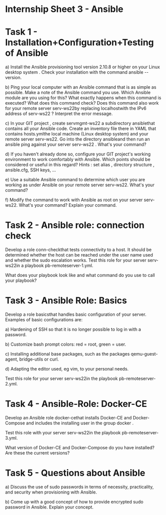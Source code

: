 # Internship Sheet 3 - Ansible
 

# Task 1 - Installation+Configuration+Testing of Ansible
a) Install the Ansible provisioning tool version 2.10.8 or higher on your Linux desktop system . Check your installation with the command ansible --version.

b) Ping your local computer with an Ansible command that is as simple as possible. Make a note of the Ansible command you use. Which Ansible module are you using for this? What exactly happens when this command is executed? What does this command check? Does this command also work for your remote server serv-ws22by replacing localhostwith the IPv6 address of serv-ws22 ? Interpret the error message.

c) In your GIT project , create servmgmt-ws22 a subdirectory ansiblethat contains all your Ansible code. Create an inventory file there in YAML that contains hosts.ymlthe local machine (Linux desktop system) and your remote server serv-ws22. Go into the directory ansibleand then run an ansible ping against your server serv-ws22  . What's your command?

d) If you haven't already done so, configure your GIT project's working environment to work comfortably with Ansible. Which points should be considered or useful in this regard?
Hints : set alias , directory structure , ansible.cfg, SSH keys, ...

e) Use a suitable Ansible command to determine which user you are   working as under Ansible on your remote server serv-ws22. What's your command?

f) Modify the command to work with Ansible as root on your server serv-ws22. What's your command? Explain your command.
 

# Task 2 - Ansible role: connection check
Develop a role conn-checkthat tests connectivity to a host. It should be determined whether the host can be reached under the user name used and whether the sudo escalation works. Test this role for your server serv-ws22in a playbook pb-remoteserver-1.yml.

What does your playbook look like and what command do you use to call your playbook?

 

# Task 3 - Ansible Role: Basics
Develop a role basicsthat handles basic configuration of your server. Examples of basic configurations are:

a) Hardening of SSH so that it is no longer possible to log in with a password.

b) Customize bash prompt colors: red = root, green = user.

c) Installing additional base packages, such as the packages qemu-guest-agent, bridge-utils or curl.

d) Adapting the editor used, eg vim, to your personal needs.


Test this role for your server serv-ws22in the playbook pb-remoteserver-2.yml.

 

# Task 4 - Ansible-Role: Docker-CE
Develop an Ansible role docker-cethat installs Docker-CE and Docker-Compose and includes the installing user in the group docker .

Test this role with your server serv-ws22in the playbook pb-remoteserver-3.yml.

What version of Docker-CE and Docker-Compose do you have installed? Are these the current versions?

 

# Task 5 - Questions about Ansible
a) Discuss the use of sudo passwords in terms of necessity, practicality, and security when provisioning with Ansible.

b) Come up with a good concept of how to provide encrypted sudo password in Ansible. Explain your concept.